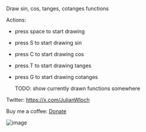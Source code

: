 Draw sin, cos, tanges, cotanges functions

Actions:
- press space to start drawing
  
- press S to start drawing sin
- press C to start drawing cos
- press T to start drawing tanges
- press G to start drawing cotanges

  TODO:
  show currently drawn functions somewhere

Twitter: 
https://x.com/JulianWloch

Buy me a coffee:
[Donate](https://paypal.me/YoulianMedium?country.x=PL&locale.x=pl_PL)

![image](https://github.com/user-attachments/assets/a1c8ba94-1ef7-484e-9f9b-d78d3cae1383)
